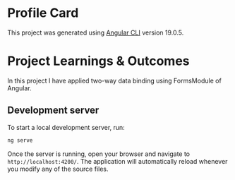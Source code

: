 # Profile Card

This project was generated using [Angular CLI](https://github.com/angular/angular-cli) version 19.0.5.

# Project Learnings & Outcomes

In this project I have applied two-way data binding using FormsModule of Angular.

## Development server

To start a local development server, run:

```bash
ng serve
```

Once the server is running, open your browser and navigate to `http://localhost:4200/`. The application will automatically reload whenever you modify any of the source files.
